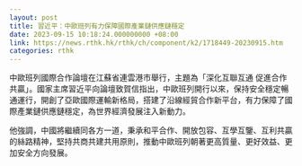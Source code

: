 ```yaml
---
layout: post
title: 習近平：中歐班列有力保障國際產業鏈供應鏈穩定
date: 2023-09-15 10:18:24.000000000 +08:00
link: https://news.rthk.hk/rthk/ch/component/k2/1718449-20230915.htm
categories: rthk
---
```


中歐班列國際合作論壇在江蘇省連雲港市舉行，主題為「深化互聯互通 促進合作共贏」。國家主席習近平向論壇致賀信指出，中歐班列開行以來，保持安全穩定暢通運行，開創了亞歐國際運輸新格局，搭建了沿線經貿合作新平台，有力保障了國際產業鏈供應鏈穩定，為世界經濟發展注入新動力。

他強調，中國將繼續同各方一道，秉承和平合作、開放包容、互學互鑒、互利共贏的絲路精神，堅持共商共建共用原則，推動中歐班列朝著更高質量、更好效益、更加安全方向發展。
